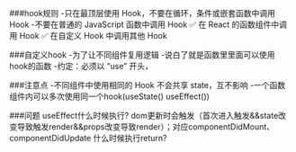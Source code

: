 ###hook规则
-只在最顶层使用 Hook，不要在循环，条件或嵌套函数中调用 Hook
-不要在普通的 JavaScript 函数中调用 Hook
✅ 在 React 的函数组件中调用 Hook
✅ 在自定义 Hook 中调用其他 Hook

###自定义hook
-为了让不同组件复用逻辑
-说白了就是函数里里面可以使用hook的函数
-约定：必须以 “use” 开头，

###注意点
-不同组件中使用相同的 Hook 不会共享 state，互不影响
-一个函数组件内可以多次使用同一个hook(useState()  useEffect())


###问题
useEffect什么时候执行?
dom更新时会触发（首次进入触发&&state改变导致触发render&&props改变导致render）；对应componentDidMount、componentDidUpdate
什么时候执行return?